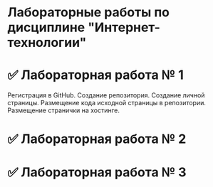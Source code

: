 # Лабораторные работы по дисциплине "Интернет-технологии"
# ✅ Лабораторная работа № 1
  Регистрация в GitHub.
  Создание репозитория.
  Создание личной страницы.
  Размещение кода исходной страницы в репозитории.
  Размещение странички на хостинге.
# ✅ Лабораторная работа № 2
# ✅ Лабораторная работа № 3
